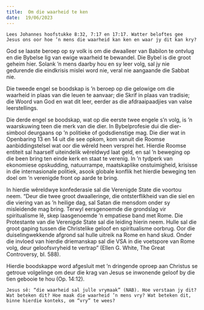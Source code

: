 ```yaml
---
title:  Om die waarheid te ken
date:  19/06/2023
---
```


`Lees Johannes hoofstukke 8:32, 7:17 en 17:17. Watter beloftes gee Jesus ons oor hoe ’n mens die waarheid kan ken en waar jy dit kan kry?`

God se laaste beroep op sy volk is om die dwaalleer van Babilon te ontvlug en die Bybelse lig van ewige waarheid te bewandel. Die Bybel is die groot geheim hier. Solank ’n mens daarby hou en sy leer volg, sal jy nie gedurende die eindkrisis mislei word nie, veral nie aangaande die Sabbat nie.

Die tweede engel se boodskap is ’n beroep op die gelowige om die waarheid in plaas van die leuen te aanvaar; die Skrif in plaas van tradisie; die Woord van God en wat dit leer, eerder as die afdraaipaadjies van valse leerstellings.

Die derde engel se boodskap, wat op die eerste twee engele s’n volg, is ’n waarskuwing teen die merk van die dier. In Bybelprofesie dui die dier-simbool deurgaans op ’n politieke of godsdienstige mag. Die dier wat in Openbaring 13 en 14 uit die see opkom, kom vanuit die Roomse aanbiddingstelsel wat oor die wêreld heen versprei het. Hierdie Roomse entiteit sal haarself uiteindelik wêreldwyd laat geld, en sal ’n beweging op die been bring ten einde kerk en staat te verenig. In ’n tydperk van ekonomiese opskudding, natuurrampe, maatskaplike onstuimigheid, krisisse in die internasionale politiek, asook globale konflik het hierdie beweging ten doel om ’n verenigde front op aarde te bring.

In hierdie wêreldwye konfederasie sal die Verenigde State die voortou neem. “Deur die twee groot dwaalleringe, die ontsterflikheid van die siel en die viering van  as ’n heilige dag, sal Satan die mensdom onder sy misleidende mag bring. Terwyl eersgenoemde die grondslag vir spiritualisme lê, skep laasgenoemde ’n empatiese band met Rome. Die Protestante van die Verenigde State sal die leiding hierin neem. Hulle sal die groot gaping tussen die Christelike geloof en spiritualisme oorbrug. Oor die duiselingwekkende afgrond sal hulle uitreik na Rome en hand skud. Onder die invloed van hierdie driemanskap sal die VSA in die voetspore van Rome volg, deur geloofsvryheid te vertrap” (Ellen G. White, The Great Controversy, bl. 588).

Hierdie boodskappe word afgesluit met ’n dringende oproep aan Christus se getroue volgelinge om deur die krag van Jesus se inwonende geloof by die tien gebooie te hou (Op. 14:12).

`Jesus sê: “die waarheid sal julle vrymaak” (NAB). Hoe verstaan jy dit? Wat beteken dit? Hoe maak die waarheid ’n mens vry? Wat beteken dit, binne hierdie konteks, om “vry” te wees?`